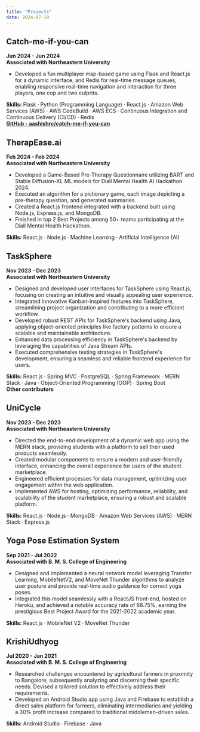 ```yaml
---
title: "Projects"
date: 2024-07-19
---
```


## Catch-me-if-you-can
**Jun 2024 - Jun 2024**  
**Associated with Northeastern University**  
- Developed a fun multiplayer map-based game using Flask and React.js for a dynamic interface, and Redis for real-time message queues, enabling responsive real-time navigation and interaction for three players, one cop and two culprits.

**Skills:** Flask · Python (Programming Language) · React.js · Amazon Web Services (AWS) · AWS CodeBuild · AWS ECS · Continuous Integration and Continuous Delivery (CI/CD) · Redis  
**[GitHub - aashishrc/catch-me-if-you-can](https://github.com/aashishrc/catch-me-if-you-can)**   

## TherapEase.ai
**Feb 2024 - Feb 2024**  
**Associated with Northeastern University**  
- Developed a Game-Based Pre-Therapy Questionnaire utilizing BART and Stable Diffusion-XL ML models for Diall Mental Health AI Hackathon 2024.
- Executed an algorithm for a pictionary game, each image depicting a pre-therapy question, and generated summaries.
- Created a React.js frontend integrated with a backend built using Node.js, Express.js, and MongoDB.
- Finished in top 2 Best Projects among 50+ teams participating at the Diall Mental Health Hackathon.

**Skills:** React.js · Node.js · Machine Learning · Artificial Intelligence (AI)  

## TaskSphere
**Nov 2023 - Dec 2023**  
**Associated with Northeastern University**  
- Designed and developed user interfaces for TaskSphere using React.js, focusing on creating an intuitive and visually appealing user experience.
- Integrated innovative Kanban-inspired features into TaskSphere, streamlining project organization and contributing to a more efficient workflow.
- Developed robust REST APIs for TaskSphere's backend using Java, applying object-oriented principles like factory patterns to ensure a scalable and maintainable architecture.
- Enhanced data processing efficiency in TaskSphere's backend by leveraging the capabilities of Java Stream APIs.
- Executed comprehensive testing strategies in TaskSphere's development, ensuring a seamless and reliable frontend experience for users.

**Skills:** React.js · Spring MVC · PostgreSQL · Spring Framework · MERN Stack · Java · Object-Oriented Programming (OOP) · Spring Boot  
**Other contributors**  

## UniCycle
**Nov 2023 - Dec 2023**  
**Associated with Northeastern University**  
- Directed the end-to-end development of a dynamic web app using the MERN stack, providing students with a platform to sell their used products seamlessly.
- Created modular components to ensure a modern and user-friendly interface, enhancing the overall experience for users of the student marketplace.
- Engineered efficient processes for data management, optimizing user engagement within the web application.
- Implemented AWS for hosting, optimizing performance, reliability, and scalability of the student marketplace, ensuring a robust and scalable platform.

**Skills:** React.js · Node.js · MongoDB · Amazon Web Services (AWS) · MERN Stack · Express.js   

## Yoga Pose Estimation System
**Sep 2021 - Jul 2022**  
**Associated with B. M. S. College of Engineering**  
- Designed and implemented a neural network model leveraging Transfer Learning, MobileNetV2, and MoveNet Thunder algorithms to analyze user posture and provide real-time audio guidance for correct yoga poses.
- Integrated this model seamlessly with a ReactJS front-end, hosted on Heroku, and achieved a notable accuracy rate of 68.75%, earning the prestigious Best Project Award for the 2021-2022 academic year.

**Skills:** React.js · MobileNet V2 · MoveNet Thunder  

## KrishiUdhyog
**Jul 2020 - Jan 2021**  
**Associated with B. M. S. College of Engineering**  
- Researched challenges encountered by agricultural farmers in proximity to Bangalore, subsequently analyzing and discerning their specific needs. Devised a tailored solution to effectively address their requirements.
- Developed an Android Studio app using Java and Firebase to establish a direct sales platform for farmers, eliminating intermediaries and yielding a 30% profit increase compared to traditional middlemen-driven sales.

**Skills:** Android Studio · Firebase · Java  